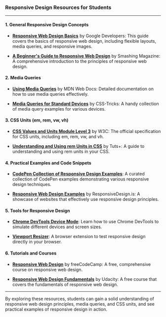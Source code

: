 ### Responsive Design Resources for Students

---

#### **1. General Responsive Design Concepts**
- **[Responsive Web Design Basics](https://developers.google.com/web/fundamentals/design-and-ux/responsive)** by Google Developers: This guide covers the basics of responsive web design, including flexible layouts, media queries, and responsive images.

- **[A Beginner's Guide to Responsive Web Design](https://www.smashingmagazine.com/2011/01/guidelines-for-responsive-web-design/)** by Smashing Magazine: A comprehensive introduction to the principles of responsive web design.

#### **2. Media Queries**
- **[Using Media Queries](https://developer.mozilla.org/en-US/docs/Web/CSS/Media_Queries/Using_media_queries)** by MDN Web Docs: Detailed documentation on how to use media queries effectively.

- **[Media Queries for Standard Devices](https://css-tricks.com/snippets/css/media-queries-for-standard-devices/)** by CSS-Tricks: A handy collection of media query examples for various devices.

#### **3. CSS Units (em, rem, vw, vh)**
- **[CSS Values and Units Module Level 3](https://www.w3.org/TR/css-values-3/)** by W3C: The official specification for CSS units, including em, rem, vw, and vh.

- **[Understanding and Using rem Units in CSS](https://webdesign.tutsplus.com/tutorials/comprehensive-guide-when-to-use-em-vs-rem--cms-23984)** by Tuts+: A guide to understanding and using rem units in your CSS.

#### **4. Practical Examples and Code Snippets**
- **[CodePen Collection of Responsive Design Examples](https://codepen.io/collection/wabNRV)**: A curated collection of CodePen examples demonstrating various responsive design techniques.

- **[Responsive Web Design Examples](https://responsivedesign.is/examples/)** by ResponsiveDesign.is: A showcase of websites that effectively use responsive design principles.

#### **5. Tools for Responsive Design**
- **[Chrome DevTools Device Mode](https://developers.google.com/web/tools/chrome-devtools/device-mode/)**: Learn how to use Chrome DevTools to simulate different devices and screen sizes.

- **[Viewport Resizer](https://www.viewportresizer.com/)**: A browser extension to test responsive design directly in your browser.

#### **6. Tutorials and Courses**
- **[Responsive Web Design](https://www.freecodecamp.org/learn/responsive-web-design/)** by freeCodeCamp: A free, comprehensive course on responsive web design.

- **[Responsive Web Design Fundamentals](https://www.udacity.com/course/responsive-web-design-fundamentals--ud893)** by Udacity: A free course that covers the fundamentals of responsive web design.

---

By exploring these resources, students can gain a solid understanding of responsive web design principles, media queries, and CSS units, and see practical examples of responsive design in action.
